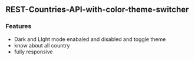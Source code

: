 ## REST-Countries-API-with-color-theme-switcher







### Features

- Dark and LIght mode enabaled and disabled and toggle theme
- know about all country
- fully responsive 

